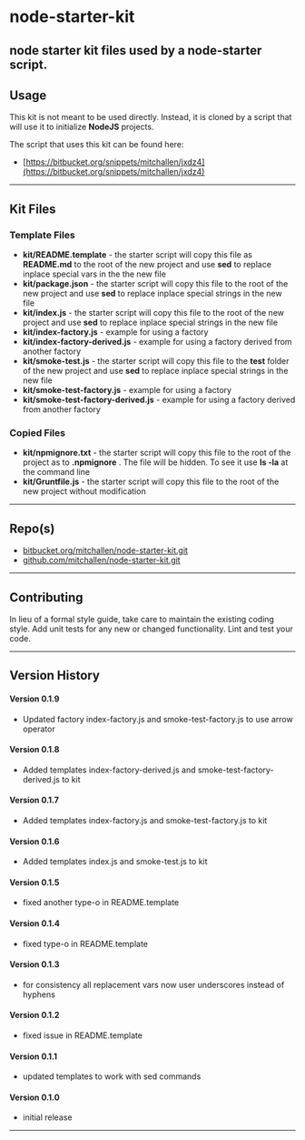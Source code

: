 node-starter-kit 
==
node starter kit files used by a node-starter script.
--

## Usage

This kit is not meant to be used directly. Instead, it is cloned by a script that will use it to initialize __NodeJS__ projects. 

The script that uses this kit can be found here: 

* [https://bitbucket.org/snippets/mitchallen/jxdz4](https://bitbucket.org/snippets/mitchallen/jxdz4)
   
* * *

## Kit Files

### Template Files

* __kit/README.template__ - the starter script will copy this file as __README.md__ to the root of the new project and use __sed__ to replace inplace special vars in the the new file
* __kit/package.json__ - the starter script will copy this file to the root of the new project and use __sed__ to replace inplace special strings in the new file
* __kit/index.js__ - the starter script will copy this file to the root of the new project and use __sed__ to replace inplace special strings in the new file 
* __kit/index-factory.js__ - example for using a factory
* __kit/index-factory-derived.js__ - example for using a factory derived from another factory
* __kit/smoke-test.js__ - the starter script will copy this file to the __test__ folder of the new project and use __sed__ to replace inplace special strings in the new file
* __kit/smoke-test-factory.js__ - example for using a factory
* __kit/smoke-test-factory-derived.js__ - example for using a factory derived from another factory

### Copied Files

* __kit/npmignore.txt__ - the starter script will copy this file to the root of the project as to __.npmignore__ . The file will be hidden. To see it use __ls -la__ at the command line
* __kit/Gruntfile.js__ - the starter script will copy this file to the root of the new project without modification

* * *
 
## Repo(s)

* [bitbucket.org/mitchallen/node-starter-kit.git](https://bitbucket.org/mitchallen/node-starter-kit.git)
* [github.com/mitchallen/node-starter-kit.git](https://github.com/mitchallen/node-starter-kit.git)

* * *

## Contributing

In lieu of a formal style guide, take care to maintain the existing coding style.
Add unit tests for any new or changed functionality. Lint and test your code.

* * *

## Version History

#### Version 0.1.9

* Updated factory index-factory.js and smoke-test-factory.js to use arrow operator

#### Version 0.1.8

* Added templates index-factory-derived.js and smoke-test-factory-derived.js to kit

#### Version 0.1.7

* Added templates index-factory.js and smoke-test-factory.js to kit

#### Version 0.1.6

* Added templates index.js and smoke-test.js to kit

#### Version 0.1.5

* fixed another type-o in README.template

#### Version 0.1.4

* fixed type-o in README.template

#### Version 0.1.3

* for consistency all replacement vars now user underscores instead of hyphens

#### Version 0.1.2

* fixed issue in README.template

#### Version 0.1.1 

* updated templates to work with sed commands

#### Version 0.1.0 

* initial release

* * *
